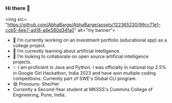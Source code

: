 ### Hi there 👋
<img src= "https://github.com/AbhaBarge/AbhaBarge/assets/122365230/99cc71e1-ccb5-4ee7-ad18-a6e580d34fa0" alt=”my banner”>


- 🔭 I’m currently working on an investment portfolio (educational app) as a college project.
- 🌱 I’m currently learning about artificial intelligence.
- 👯 I’m looking to collaborate on open source artificial intelligence projects.
- ✨ I am proficient in Java and Python. I was officially in national top 2.5% in Google Girl Hackathon, India 2023 and have won multiple coding competitions. Currently part of SWE's Global CLI program.
- 😄 Pronouns: She/Her
- Currently a Second-Year student at MKSSS's Cummins College of Engineering, Pune, India.
  
<!--
**AbhaBarge/AbhaBarge** is a ✨ _special_ ✨ repository because its `README.md` (this file) appears on your GitHub profile.

Here are some ideas to get you started:


-->
